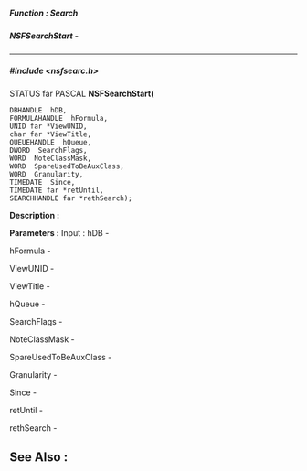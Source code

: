 ##### Function : Search
##### NSFSearchStart - 
---
##### #include <nsfsearc.h>
STATUS far PASCAL **NSFSearchStart(**

	DBHANDLE  hDB,
	FORMULAHANDLE  hFormula,
	UNID far *ViewUNID,
	char far *ViewTitle,
	QUEUEHANDLE  hQueue,
	DWORD  SearchFlags,
	WORD  NoteClassMask,
	WORD  SpareUsedToBeAuxClass,
	WORD  Granularity,
	TIMEDATE  Since,
	TIMEDATE far *retUntil,
	SEARCHHANDLE far *rethSearch);
**Description :**

**Parameters :**
Input :
hDB  -  

hFormula  -  

ViewUNID  -  

ViewTitle  -  

hQueue  -  

SearchFlags  -  

NoteClassMask  -  

SpareUsedToBeAuxClass  -  

Granularity  -  

Since  -  

retUntil  -  

rethSearch  -  


**See Also :**
[](D:/md_files/.md)
---
